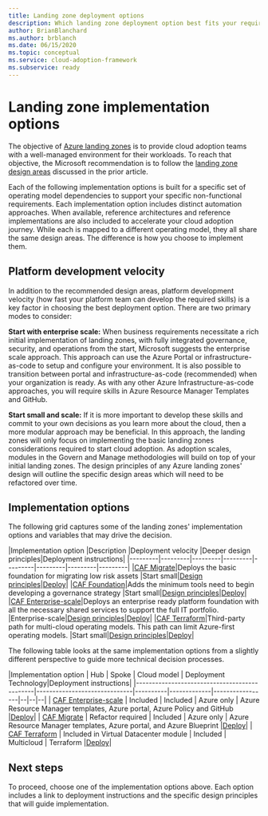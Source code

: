 ```yaml
---
title: Landing zone deployment options
description: Which landing zone deployment option best fits your requirements
author: BrianBlanchard
ms.author: brblanch
ms.date: 06/15/2020
ms.topic: conceptual
ms.service: cloud-adoption-framework
ms.subservice: ready
---
```


# Landing zone implementation options

The objective of [Azure landing zones](./index.md) is to provide cloud adoption teams with a well-managed environment for their workloads. To reach that objective, the Microsoft recommendation is to follow the [landing zone design areas](./design-areas.md) discussed in the prior article.

Each of the following implementation options is built for a specific set of operating model dependencies to support your specific non-functional requirements. Each implementation option includes distinct automation approaches. When available, reference architectures and reference implementations are also included to accelerate your cloud adoption journey. While each is mapped to a different operating model, they all share the same design areas. The difference is how you choose to implement them.

## Platform development velocity

In addition to the recommended design areas, platform development velocity (how fast your platform team can develop the required skills) is a key factor in choosing the best deployment option. There are two primary modes to consider:

**Start with enterprise scale:** When business requirements necessitate a rich initial implementation of landing zones, with fully integrated governance, security, and operations from the start, Microsoft suggests the enterprise scale approach. This approach can use the Azure Portal or infrastructure-as-code to setup and configure your environment. It is also possible to transition between portal and infrastructure-as-code (recommended) when your organization is ready. As with any other Azure Infrastructure-as-code approaches, you will require skills in Azure Resource Manager Templates and GitHub.

**Start small and scale:** If it is more important to develop these skills and commit to your own decisions as you learn more about the cloud, then a more modular approach may be beneficial. In this approach, the landing zones will only focus on implementing the basic landing zones considerations required to start cloud adoption. As adoption scales, modules in the Govern and Manage methodologies will build on top of your initial landing zones. The design principles of any Azure landing zones' design will outline the specific design areas which will need to be refactored over time.

## Implementation options

The following grid captures some of the landing zones' implementation options and variables that may drive the decision.

|Implementation option  |Description  |Deployment velocity  |Deeper design principles|Deployment instructions|
|---------|---------|---------|---------|---------|---------|---------|---------|
|[CAF Migrate](./migrate-landing-zone.md)|Deploys the basic foundation for migrating low risk assets |Start small|[Design principles](./migrate-landing-zone.md#design-principles)|[Deploy](./migrate-landing-zone.md)|
|[CAF Foundation](./foundation-blueprint.md)|Adds the minimum tools need to begin developing a governance strategy |Start small|[Design principles](./foundation-blueprint.md#design-principles)|[Deploy](./foundation-blueprint.md)|
|[CAF Enterprise-scale](./enterprise-scale.md)|Deploys an enterprise ready platform foundation with all the necessary shared services to support the full IT portfolio. |Enterprise-scale|[Design principles](../enterprise-scale/design-principles.md)|[Deploy](../enterprise-scale/implementation-guide.md)|
|[CAF Terraform](./terraform-landing-zone.md)|Third-party path for multi-cloud operating models. This path can limit Azure-first operating models. |Start small|[Design principles](terraform-landing-zone.md#design-decisions)|[Deploy](terraform-landing-zone.md#customize-and-deploy-your-first-landing-zone)|

The following table looks at the same implementation options from a slightly different perspective to guide more technical decision processes.

|Implementation option                                 | Hub                          | Spoke    | Cloud model | Deployment Technology|Deployment instructions|
|----------------------------------------------|------------------------------|----------|-------------|-----------------|--|--|--|
| [CAF Enterprise-scale](./enterprise-scale.md) | Included       | Included | Azure only  | Azure Resource Manager templates, Azure portal, Azure Policy and GitHub |[Deploy](../enterprise-scale/implementation-guide.md)|
| [CAF Migrate](./migrate-landing-zone.md)     | Refactor required            | Included | Azure only  | Azure Resource Manager templates, Azure portal, and Azure Blueprint |[Deploy](./migrate-landing-zone.md)|
| [CAF Terraform](./terraform-landing-zone.md) | Included in Virtual Datacenter module       | Included | Multicloud  | Terraform       |[Deploy](terraform-landing-zone.md#customize-and-deploy-your-first-landing-zone)|

## Next steps

To proceed, choose one of the implementation options above. Each option includes a link to deployment instructions and the specific design principles that will guide implementation.
